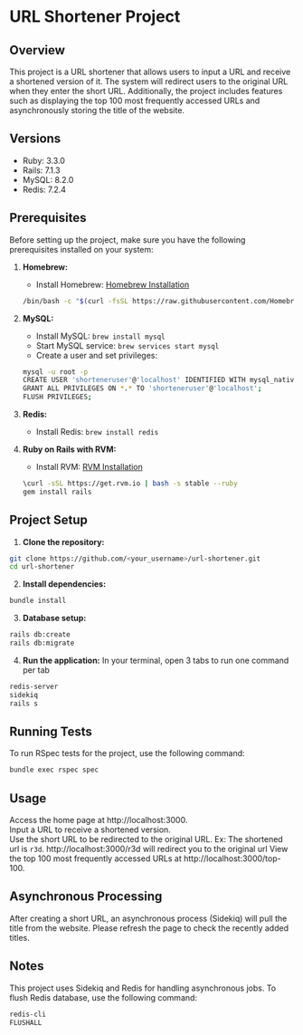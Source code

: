 # URL Shortener Project

## Overview

This project is a URL shortener that allows users to input a URL and receive a shortened version of it. The system will redirect users to the original URL when they enter the short URL. Additionally, the project includes features such as displaying the top 100 most frequently accessed URLs and asynchronously storing the title of the website.

## Versions
- Ruby: 3.3.0
- Rails: 7.1.3
- MySQL: 8.2.0
- Redis: 7.2.4

## Prerequisites

Before setting up the project, make sure you have the following prerequisites installed on your system:

1. **Homebrew:**
   - Install Homebrew: [Homebrew Installation](https://brew.sh/)
   ```bash
   /bin/bash -c "$(curl -fsSL https://raw.githubusercontent.com/Homebrew/install/HEAD/install.sh)"

2. **MySQL:**
   - Install MySQL: `brew install mysql`
   - Start MySQL service: `brew services start mysql`
   - Create a user and set privileges:
   ```bash
   mysql -u root -p
   CREATE USER 'shorteneruser'@'localhost' IDENTIFIED WITH mysql_native_password BY 'your_password';
   GRANT ALL PRIVILEGES ON *.* TO 'shorteneruser'@'localhost';
   FLUSH PRIVILEGES;
   ```

3. **Redis:**
   - Install Redis: `brew install redis`

4. **Ruby on Rails with RVM:**
   - Install RVM: [RVM Installation](https://rvm.io/rvm/install)
   ```bash
   \curl -sSL https://get.rvm.io | bash -s stable --ruby
   gem install rails
   ```

## Project Setup

1. **Clone the repository:**
  ```bash
  git clone https://github.com/<your_username>/url-shortener.git
  cd url-shortener
  ```
   
2. **Install dependencies:**
  ```bash
  bundle install
  ```

3. **Database setup:**
  ```bash
  rails db:create
  rails db:migrate
  ```

4. **Run the application:**
In your terminal, open 3 tabs to run one command per tab
  ```bash
  redis-server
  sidekiq
  rails s
  ```

## Running Tests
To run RSpec tests for the project, use the following command:
```bash
bundle exec rspec spec
```

## Usage
Access the home page at http://localhost:3000.  
Input a URL to receive a shortened version.  
Use the short URL to be redirected to the original URL. Ex: The shortened url is `r3d`. http://localhost:3000/r3d will redirect you to the original url
View the top 100 most frequently accessed URLs at http://localhost:3000/top-100. 

## Asynchronous Processing
After creating a short URL, an asynchronous process (Sidekiq) will pull the title from the website. Please refresh the page to check the recently added titles.

## Notes
This project uses Sidekiq and Redis for handling asynchronous jobs.
To flush Redis database, use the following command:
```bash
redis-cli
FLUSHALL
```
